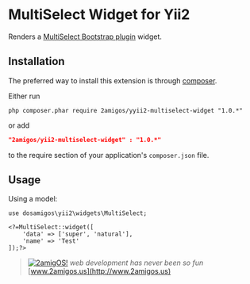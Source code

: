 MultiSelect Widget for Yii2
==============================

Renders a [MultiSelect Bootstrap plugin](http://davidstutz.github.io/bootstrap-multiselect) widget.

Installation
------------
The preferred way to install this extension is through [composer](http://getcomposer.org/download/).

Either run

```
php composer.phar require 2amigos/yyii2-multiselect-widget "1.0.*"
```
or add

```json
"2amigos/yii2-multiselect-widget" : "1.0.*"
```

to the require section of your application's `composer.json` file.

Usage
-----
Using a model:

```
use dosamigos\yii2\widgets\MultiSelect;

<?=MultiSelect::widget([
    'data' => ['super', 'natural'],
    'name' => 'Test'
]);?>
```

> [![2amigOS!](http://www.gravatar.com/avatar/55363394d72945ff7ed312556ec041e0.png)](http://www.2amigos.us)
<i>web development has never been so fun</i>
[www.2amigos.us](http://www.2amigos.us)